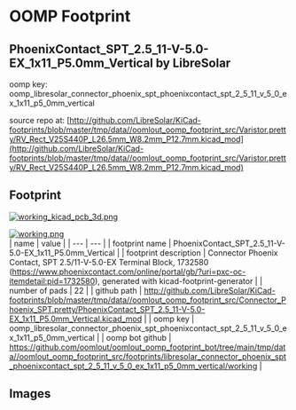 # OOMP Footprint  
## PhoenixContact_SPT_2.5_11-V-5.0-EX_1x11_P5.0mm_Vertical  by LibreSolar  
  
oomp key: oomp_libresolar_connector_phoenix_spt_phoenixcontact_spt_2_5_11_v_5_0_ex_1x11_p5_0mm_vertical  
  
source repo at: [http://github.com/LibreSolar/KiCad-footprints/blob/master/tmp/data//oomlout_oomp_footprint_src/Varistor.pretty/RV_Rect_V25S440P_L26.5mm_W8.2mm_P12.7mm.kicad_mod](http://github.com/LibreSolar/KiCad-footprints/blob/master/tmp/data//oomlout_oomp_footprint_src/Varistor.pretty/RV_Rect_V25S440P_L26.5mm_W8.2mm_P12.7mm.kicad_mod)  
## Footprint  
  
[![working_kicad_pcb_3d.png](working_kicad_pcb_3d_600.png)](working_kicad_pcb_3d.png)  
  
[![working.png](working_600.png)](working.png)  
| name | value | 
| --- | --- | 
| footprint name | PhoenixContact_SPT_2.5_11-V-5.0-EX_1x11_P5.0mm_Vertical | 
| footprint description | Connector Phoenix Contact, SPT 2.5/11-V-5.0-EX Terminal Block, 1732580 (https://www.phoenixcontact.com/online/portal/gb/?uri=pxc-oc-itemdetail:pid=1732580), generated with kicad-footprint-generator | 
| number of pads | 22 | 
| github path | http://github.com/LibreSolar/KiCad-footprints/blob/master/tmp/data//oomlout_oomp_footprint_src/Connector_Phoenix_SPT.pretty/PhoenixContact_SPT_2.5_11-V-5.0-EX_1x11_P5.0mm_Vertical.kicad_mod | 
| oomp key | oomp_libresolar_connector_phoenix_spt_phoenixcontact_spt_2_5_11_v_5_0_ex_1x11_p5_0mm_vertical | 
| oomp bot github | https://github.com/oomlout/oomlout_oomp_footprint_bot/tree/main/tmp/data//oomlout_oomp_footprint_src/footprints/libresolar_connector_phoenix_spt_phoenixcontact_spt_2_5_11_v_5_0_ex_1x11_p5_0mm_vertical/working | 
## Images  
